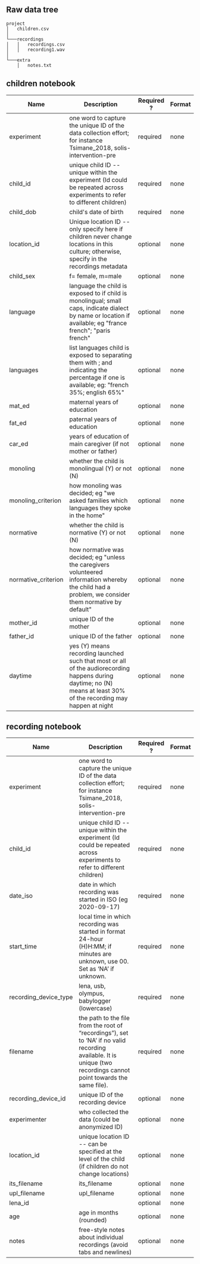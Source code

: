 

## Raw data tree

```
project
│   children.csv
│
└───recordings
│   │   recordings.csv
│   │   recording1.wav
│
└───extra
    │   notes.txt
``` 

## children notebook

| Name | Description | Required ? | Format |
|------|-------------|------------|--------|
| experiment | one word to capture the unique ID of the data collection effort; for instance Tsimane_2018, solis-intervention-pre | required | none |
| child_id | unique child ID -- unique within the experiment (Id could be repeated across experiments to refer to different children) | required | none |
| child_dob | child's date of birth | required | none |
| location_id | Unique location ID -- only specify here if children never change locations in this culture; otherwise, specify in the recordings metadata | optional | none |
| child_sex | f= female, m=male | optional | none |
| language | language the child is exposed to if child is monolingual; small caps, indicate dialect by name or location if available; eg "france french"; "paris french" | optional | none |
| languages | list languages child is exposed to separating them with ; and indicating the percentage if one is available; eg: "french 35%; english 65%" | optional | none |
| mat_ed | maternal years of education | optional | none |
| fat_ed | paternal years of education | optional | none |
| car_ed | years of education of main caregiver (if not mother or father) | optional | none |
| monoling | whether the child is monolingual (Y) or not (N) | optional | none |
| monoling_criterion | how monoling was decided; eg "we asked families which languages they spoke in the home" | optional | none |
| normative | whether the child is normative (Y) or not (N) | optional | none |
| normative_criterion | how normative was decided; eg "unless the caregivers volunteered information whereby the child had a problem, we consider them normative by default" | optional | none |
| mother_id | unique ID of the mother | optional | none |
| father_id | unique ID of the father | optional | none |
| daytime | yes (Y) means recording launched such that most or all of the audiorecording happens during daytime; no (N) means at least 30% of the recording may happen at night | optional | none |




## recording notebook

| Name | Description | Required ? | Format |
|------|-------------|------------|--------|
| experiment | one word to capture the unique ID of the data collection effort; for instance Tsimane_2018, solis-intervention-pre | required | none |
| child_id | unique child ID -- unique within the experiment (Id could be repeated across experiments to refer to different children) | required | none |
| date_iso | date in which recording was started in ISO (eg 2020-09-17) | required | none |
| start_time | local time in which recording was started in format 24-hour (H)H:MM; if minutes are unknown, use 00. Set as ‘NA’ if unknown. | required | none |
| recording_device_type | lena, usb, olympus, babylogger (lowercase) | required | none |
| filename | the path to the file from the root of “recordings”), set to ‘NA’ if no valid recording available. It is unique (two recordings cannot point towards the same file). | required | none |
| recording_device_id | unique ID of the recording device | optional | none |
| experimenter | who collected the data (could be anonymized ID) | optional | none |
| location_id | unique location ID -- can be specified at the level of the child (if children do not change locations) | optional | none |
| its_filename | its_filename | optional | none |
| upl_filename | upl_filename | optional | none |
| lena_id |  | optional | none |
| age | age in months (rounded) | optional | none |
| notes | free-style notes about individual recordings (avoid tabs and newlines) | optional | none |
